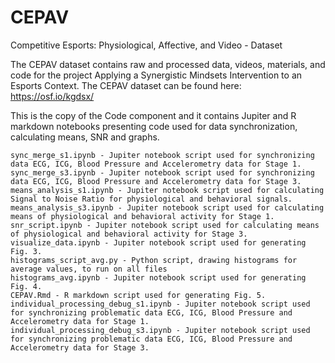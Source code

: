 # CEPAV
Competitive Esports: Physiological, Affective, and Video - Dataset

The CEPAV dataset contains raw and processed data, videos, materials, and code for the project Applying a Synergistic Mindsets Intervention to an Esports Context. The CEPAV dataset can be found here: https://osf.io/kgdsx/

This is the copy of the Code component and it contains Jupiter and R markdown notebooks presenting code used for data synchronization, calculating means, SNR and graphs.

    sync_merge_s1.ipynb - Jupiter notebook script used for synchronizing data ECG, ICG, Blood Pressure and Accelerometry data for Stage 1.
    sync_merge_s3.ipynb - Jupiter notebook script used for synchronizing data ECG, ICG, Blood Pressure and Accelerometry data for Stage 3.
    means_analysis_s1.ipynb - Jupiter notebook script used for calculating Signal to Noise Ratio for physiological and behavioral signals.
    means_analysis_s3.ipynb - Jupiter notebook script used for calculating means of physiological and behavioral activity for Stage 1.
    snr_script.ipynb - Jupiter notebook script used for calculating means of physiological and behavioral activity for Stage 3.
    visualize_data.ipynb - Jupiter notebook script used for generating Fig. 3.
    histograms_script_avg.py - Python script, drawing histograms for average values, to run on all files
    histograms_avg.ipynb - Jupiter notebook script used for generating Fig. 4.
    CEPAV.Rmd - R markdown script used for generating Fig. 5.
    individual_processing_debug_s1.ipynb - Jupiter notebook script used for synchronizing problematic data ECG, ICG, Blood Pressure and Accelerometry data for Stage 1.
    individual_processing_debug_s3.ipynb - Jupiter notebook script used for synchronizing problematic data ECG, ICG, Blood Pressure and Accelerometry data for Stage 3.
